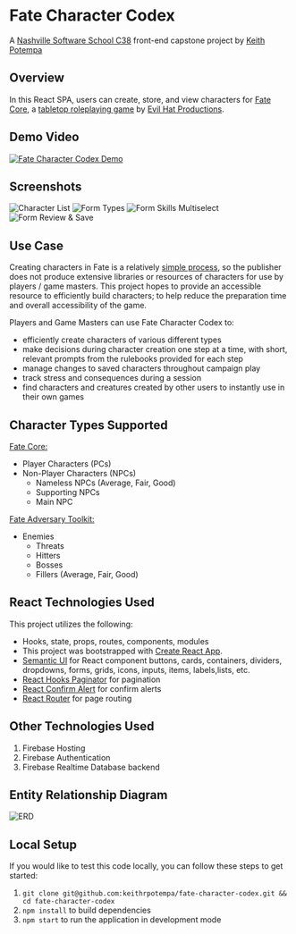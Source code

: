 # Fate Character Codex

A [Nashville Software School C38](https://github.com/nss-day-cohort-38) front-end capstone project by [Keith Potempa](https://github.com/keithrpotempa)

## Overview 

In this React SPA, users can create, store, and view characters for [Fate Core](https://www.evilhat.com/home/fate-core/), a [tabletop roleplaying game](https://en.wikipedia.org/wiki/Tabletop_role-playing_game) by [Evil Hat Productions](https://www.evilhat.com).

## Demo Video
[![Fate Character Codex Demo](https://img.youtube.com/vi/uC1eQSiaTs8/0.jpg)](https://youtu.be/uC1eQSiaTs8)


## Screenshots
![Character List](./images/1_compressed.jpg)
![Form Types](./images/3_compressed.jpg)
![Form Skills Multiselect](./images/4_compressed.jpg)
![Form Review & Save](./images/5_compressed.jpg)



## Use Case

Creating characters in Fate is a relatively [simple process](https://fate-srd.com/fate-core/character-creation), so the publisher does not produce extensive libraries or resources of characters for use by players / game masters. This project hopes to provide an accessible resource to efficiently build characters; to help reduce the preparation time and overall accessibility of the game. 

Players and Game Masters can use Fate Character Codex to:
 - efficiently create characters of various different types
 - make decisions during character creation one step at a time, with short, relevant prompts from the rulebooks provided for each step
 - manage changes to saved characters throughout campaign play
 - track stress and consequences during a session
 - find characters and creatures created by other users to instantly use in their own games

## Character Types Supported 

[Fate Core:](https://www.evilhat.com/home/fate-core/)  
- Player Characters (PCs)
- Non-Player Characters (NPCs)
  - Nameless NPCs (Average, Fair, Good)
  - Supporting NPCs
  - Main NPC

[Fate Adversary Toolkit:](https://www.evilhat.com/home/fate-adversary-toolkit/) 
- Enemies
  - Threats
  - Hitters
  - Bosses
  - Fillers (Average, Fair, Good)

## React Technologies Used

This project utilizes the following:
* Hooks, state, props, routes, components, modules
* This project was bootstrapped with [Create React App](https://github.com/facebook/create-react-app).
* [Semantic UI](https://semantic-ui.com/) for React component buttons, cards, containers, dividers, dropdowns, forms, grids, icons, inputs, items, labels,lists, etc.
* [React Hooks Paginator](https://www.npmjs.com/package/react-hooks-paginator) for pagination
* [React Confirm Alert](https://www.npmjs.com/package/react-confirm-alert) for confirm alerts
* [React Router](https://reacttraining.com/react-router/) for page routing

## Other Technologies Used

1. Firebase Hosting
1. Firebase Authentication
1. Firebase Realtime Database backend

## Entity Relationship Diagram
![ERD](./images/FCC_FE_ERD.png)

## Local Setup
If you would like to test this code locally, you can follow these steps to get started:

1. `git clone git@github.com:keithrpotempa/fate-character-codex.git && cd fate-character-codex`
1. `npm install` to build dependencies
1. `npm start` to run the application in development mode


